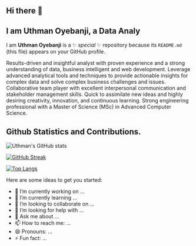 ## Hi there 👋
## I am Uthman Oyebanji, a Data Analy

I am **Uthman Oyebanji** is a ✨ _special_ ✨ repository because its `README.md` (this file) appears on your GitHub profile.

Results-driven and insightful analyst with proven experience and a strong understanding of data, business intelligent and web development. Leverage advanced analytical tools and techniques to provide actionable insights for complex data and solve complex business challenges and issues. Collaborative team player with excellent interpersonal communication and stakeholder management skills. Quick to assimilate new ideas and highly desiring creativity, innovation, and continuous learning. Strong engineering professional with a Master of Science (MSc) in Advanced Computer Science.

## Github Statistics and Contributions.
![Uthman's GitHub stats](https://github-readme-stats.vercel.app/api?username=gutmann-oye&show_icons=true&theme=radical)


<!-- [![GitHub Streak](https://github-readme-streak-stats.herokuapp.com/?user=AdePhil&theme=dark)](https://git.io/streak-stats) -->


[![GitHub Streak](https://github-readme-streak-stats.herokuapp.com/?user=gutmann-oye&theme=dark)](https://git.io/streak-stats)

[![Top Langs](https://github-readme-stats.vercel.app/api/top-langs/?username=gutmann-oye&layout=compact)](https://github.com/gutmann-oye/github-readme-stats)

Here are some ideas to get you started:

- 🔭 I’m currently working on ...
- 🌱 I’m currently learning ...
- 👯 I’m looking to collaborate on ...
- 🤔 I’m looking for help with ...
- 💬 Ask me about ...
- 📫 How to reach me: ...
- 😄 Pronouns: ...
- ⚡ Fun fact: ...

